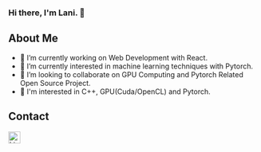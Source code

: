 ### Hi there, I'm Lani. 👋

## About Me
- 🔭 I’m currently working on Web Development with React.
- 🌱 I’m currently interested in machine learning techniques with Pytorch.
- 👯 I’m looking to collaborate on GPU Computing and Pytorch Related Open Source Project.
- 💬 I'm interested in C++, GPU(Cuda/OpenCL) and Pytorch.

## Contact
[<img align="left" alt="LinkedIn" width="24px" src="https://raw.githubusercontent.com/FortAwesome/Font-Awesome/5.15.0/svgs/brands/linkedin.svg" />][LinkedIn]


<!--
**xlpiao/xlpiao** is a ✨ _special_ ✨ repository because its `README.md` (this file) appears on your GitHub profile.

Here are some ideas to get you started:

- 🔭 I’m currently working on ...
- 🌱 I’m currently learning ...
- 👯 I’m looking to collaborate on ...
- 🤔 I’m looking for help with ...
- 💬 Ask me about ...
- 📫 How to reach me: ...
- 😄 Pronouns: ...
- ⚡ Fun fact: ...
-->
[LinkedIn]: https://www.linkedin.com/in/xlpiao/

